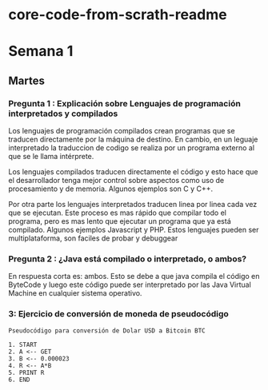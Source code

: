 # core-code-from-scrath-readme
# Semana 1
## Martes
### Pregunta 1 : Explicación sobre Lenguajes de programación interpretados y compilados

Los lenguajes de programación compilados crean programas que se traducen directamente por la máquina de destino. En cambio, en un leguaje interpretado la traduccion de codigo se realiza por un programa externo al que se le llama intérprete.

Los lenguajes compilados traducen directamente el código y esto hace que el desarrollador tenga mejor control sobre aspectos como uso de procesamiento y de memoria. Algunos ejemplos son C y C++.

Por otra parte los lenguajes interpretados traducen linea por linea cada vez que se ejecutan. Este proceso es mas rápido que compilar todo el programa, pero es mas lento que ejecutar un programa que ya está compilado. Algunos ejemplos Javascript y PHP. Estos lenguajes pueden ser multiplataforma, son faciles de probar y debuggear 

### Pregunta 2 : ¿Java está compilado o interpretado, o ambos?

En respuesta corta es: ambos. Esto se debe a que java compila el código en ByteCode y luego este código puede ser interpretado por las Java Virtual Machine en cualquier sistema operativo.

### 3: Ejercicio de conversión de moneda de pseudocódigo

`Pseudocódigo para conversión de Dolar USD a Bitcoin BTC`

```
1. START
2. A <-- GET
3. B <-- 0.000023
4. R <-- A*B
5. PRINT R
6. END 
```
